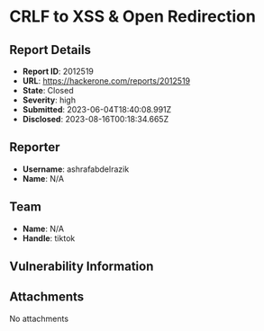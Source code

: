 # CRLF to XSS & Open Redirection

## Report Details
- **Report ID**: 2012519
- **URL**: https://hackerone.com/reports/2012519
- **State**: Closed
- **Severity**: high
- **Submitted**: 2023-06-04T18:40:08.991Z
- **Disclosed**: 2023-08-16T00:18:34.665Z

## Reporter
- **Username**: ashrafabdelrazik
- **Name**: N/A

## Team
- **Name**: N/A
- **Handle**: tiktok

## Vulnerability Information


## Attachments
No attachments

